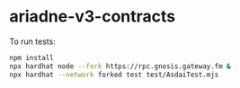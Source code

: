 # ariadne-v3-contracts

To run tests:

```bash
npm install
npx hardhat node --fork https://rpc.gnosis.gateway.fm &
npx hardhat --network forked test test/AsdaiTest.mjs
```
